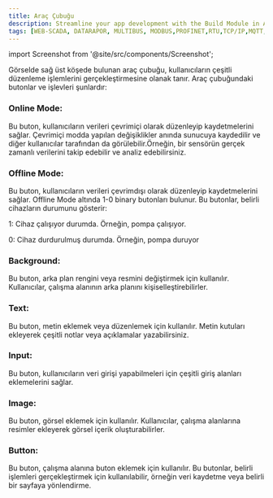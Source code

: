 ```yaml
---
title: Araç Çubuğu
description: Streamline your app development with the Build Module in Appcircle, offering automated builds for iOS and Android platforms.
tags: [WEB-SCADA, DATARAPOR, MULTIBUS, MODBUS,PROFINET,RTU,TCP/IP,MQTT,BACNET,SCADA,VERI TOPLAMA]
---
```


import Screenshot from '@site/src/components/Screenshot';

<Screenshot url='/img/arac_cubugu1.png' />

Görselde sağ üst köşede bulunan araç çubuğu, kullanıcıların çeşitli düzenleme işlemlerini gerçekleştirmesine olanak tanır. Araç çubuğundaki butonlar ve işlevleri şunlardır:

### Online Mode: 

Bu buton, kullanıcıların verileri çevrimiçi olarak düzenleyip kaydetmelerini sağlar. Çevrimiçi modda yapılan değişiklikler anında sunucuya kaydedilir ve diğer kullanıcılar tarafından da görülebilir.Örneğin, bir sensörün gerçek zamanlı verilerini takip edebilir ve analiz edebilirsiniz.

###  Offline Mode: 

Bu buton, kullanıcıların verileri çevrimdışı olarak düzenleyip kaydetmelerini sağlar. Offline Mode altında 1-0 binary butonları bulunur. Bu butonlar, belirli cihazların durumunu gösterir:

1: Cihaz çalışıyor durumda. Örneğin, pompa çalışıyor.

0: Cihaz durdurulmuş durumda. Örneğin, pompa duruyor

###  Background: 

<Screenshot url='/img/arac_cubugu2.png' />

Bu buton, arka plan rengini veya resmini değiştirmek için kullanılır. Kullanıcılar, çalışma alanının arka planını kişiselleştirebilirler.

###  Text: 

Bu buton, metin eklemek veya düzenlemek için kullanılır. Metin kutuları ekleyerek çeşitli notlar veya açıklamalar yazabilirsiniz.

###  Input: 

Bu buton, kullanıcıların veri girişi yapabilmeleri için çeşitli giriş alanları eklemelerini sağlar. 

### Image: 

Bu buton, görsel eklemek için kullanılır. Kullanıcılar, çalışma alanlarına resimler ekleyerek görsel içerik oluşturabilirler.

###  Button: 

Bu buton, çalışma alanına buton eklemek için kullanılır. Bu butonlar, belirli işlemleri gerçekleştirmek için kullanılabilir, örneğin veri kaydetme veya belirli bir sayfaya yönlendirme.
